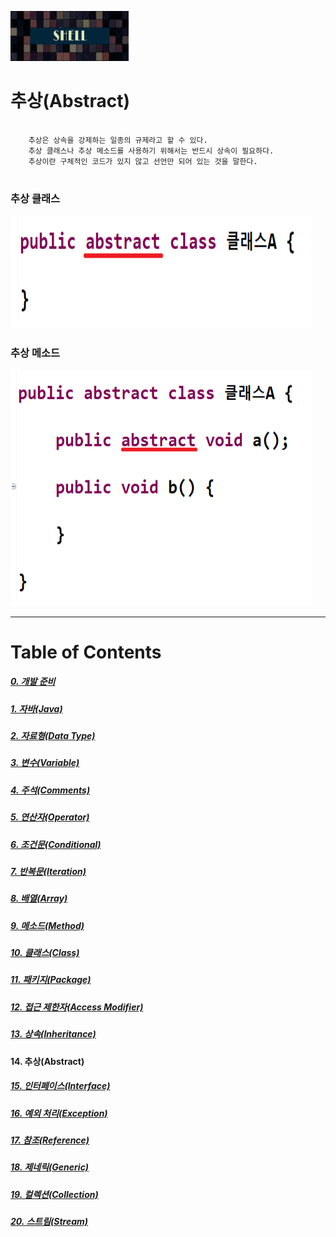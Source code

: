 <img src="../../../images/Untitled-1.jpg" width="189" height="80"></img>

# 추상(Abstract)
<pre>
  <code>
	추상은 상속을 강제하는 일종의 규제라고 할 수 있다.
	추상 클래스나 추상 메소드를 사용하기 위해서는 반드시 상속이 필요하다.
	추상이란 구체적인 코드가 있지 않고 선언만 되어 있는 것을 말한다. 
  </code>
</pre>

### 추상 클래스
<img src="../../../images/Abstract_1.png" width="480" height="181"></img>

### 추상 메소드
<img src="../../../images/Abstract_2.png" width="482" height="377"></img>


----
# Table of Contents
##### [0. 개발 준비](../../../../../../)
##### [1. 자바(Java)](../java)
##### [2. 자료형(Data Type)](../datatype)
##### [3. 변수(Variable)](../variable)
##### [4. 주석(Comments)](../comments)
##### [5. 연산자(Operator)](../operator)
##### [6. 조건문(Conditional)](../conditional)
##### [7. 반복문(Iteration)](../iteration)
##### [8. 배열(Array)](../array)
##### [9. 메소드(Method)](../method)
##### [10. 클래스(Class)](../classes)
##### [11. 패키지(Package)](../packages)
##### [12. 접근 제한자(Access Modifier)](../accessmodifier)
##### [13. 상속(Inheritance)](../inheritance)
#### 14. 추상(Abstract)
##### [15. 인터페이스(Interface)](../interfaces)
##### [16. 예외 처리(Exception)](../exceptions)
##### [17. 참조(Reference)](../references)
##### [18. 제네릭(Generic)](../generics)
##### [19. 컬렉션(Collection)](../collections)
##### [20. 스트림(Stream)](../streams)

